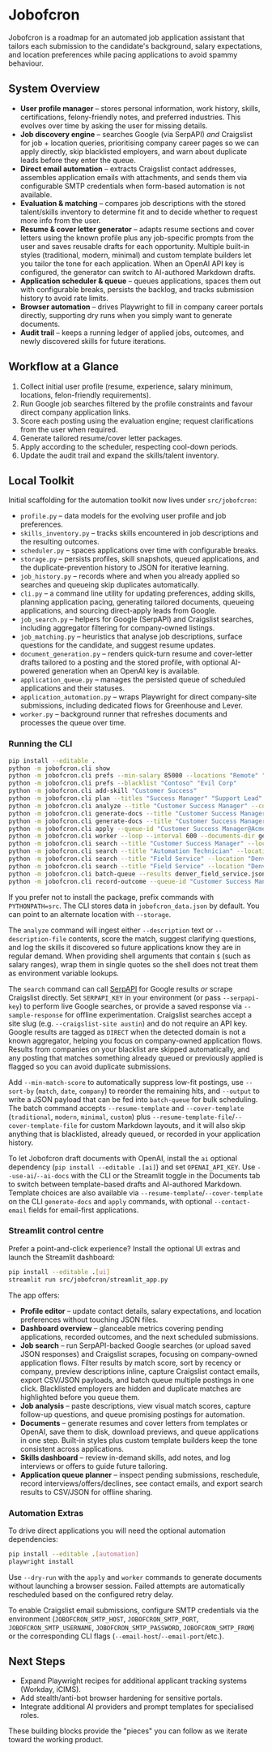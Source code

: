 # Jobofcron

Jobofcron is a roadmap for an automated job application assistant that tailors each submission to the candidate's background, salary expectations, and location preferences while pacing applications to avoid spammy behaviour.

## System Overview
- **User profile manager** – stores personal information, work history, skills, certifications, felony-friendly notes, and preferred industries. This evolves over time by asking the user for missing details.
- **Job discovery engine** – searches Google (via SerpAPI) *and* Craigslist for job + location queries, prioritising company career pages so we can apply directly, skip blacklisted employers, and warn about duplicate leads before they enter the queue.
- **Direct email automation** – extracts Craigslist contact addresses, assembles application emails with attachments, and sends them via configurable SMTP credentials when form-based automation is not available.
- **Evaluation & matching** – compares job descriptions with the stored talent/skills inventory to determine fit and to decide whether to request more info from the user.
- **Resume & cover letter generator** – adapts resume sections and cover letters using the known profile plus any job-specific prompts from the user and saves reusable drafts for each opportunity. Multiple built-in styles (traditional, modern, minimal) and custom template builders let you tailor the tone for each application. When an OpenAI API key is configured, the generator can switch to AI-authored Markdown drafts.
- **Application scheduler & queue** – queues applications, spaces them out with configurable breaks, persists the backlog, and tracks submission history to avoid rate limits.
- **Browser automation** – drives Playwright to fill in company career portals directly, supporting dry runs when you simply want to generate documents.
- **Audit trail** – keeps a running ledger of applied jobs, outcomes, and newly discovered skills for future iterations.

## Workflow at a Glance
1. Collect initial user profile (resume, experience, salary minimum, locations, felon-friendly requirements).
2. Run Google job searches filtered by the profile constraints and favour direct company application links.
3. Score each posting using the evaluation engine; request clarifications from the user when required.
4. Generate tailored resume/cover letter packages.
5. Apply according to the scheduler, respecting cool-down periods.
6. Update the audit trail and expand the skills/talent inventory.

## Local Toolkit

Initial scaffolding for the automation toolkit now lives under ``src/jobofcron``:

- ``profile.py`` – data models for the evolving user profile and job preferences.
- ``skills_inventory.py`` – tracks skills encountered in job descriptions and the resulting outcomes.
- ``scheduler.py`` – spaces applications over time with configurable breaks.
- ``storage.py`` – persists profiles, skill snapshots, queued applications, and the duplicate-prevention history to JSON for iterative learning.
- ``job_history.py`` – records where and when you already applied so searches and queueing skip duplicates automatically.
- ``cli.py`` – a command line utility for updating preferences, adding skills, planning application pacing, generating tailored documents, queueing applications, and sourcing direct-apply leads from Google.
- ``job_search.py`` – helpers for Google (SerpAPI) and Craigslist searches, including aggregator filtering for company-owned listings.
- ``job_matching.py`` – heuristics that analyse job descriptions, surface questions for the candidate, and suggest resume updates.
- ``document_generation.py`` – renders quick-turn resume and cover-letter drafts tailored to a posting and the stored profile, with optional AI-powered generation when an OpenAI key is available.
- ``application_queue.py`` – manages the persisted queue of scheduled applications and their statuses.
- ``application_automation.py`` – wraps Playwright for direct company-site submissions, including dedicated flows for Greenhouse and Lever.
- ``worker.py`` – background runner that refreshes documents and processes the queue over time.

### Running the CLI

```bash
pip install --editable .
python -m jobofcron.cli show
python -m jobofcron.cli prefs --min-salary 85000 --locations "Remote" "Austin, TX"
python -m jobofcron.cli prefs --blacklist "Contoso" "Evil Corp"
python -m jobofcron.cli add-skill "Customer Success"
python -m jobofcron.cli plan --titles "Success Manager" "Support Lead" --companies "Acme" "Globex"
python -m jobofcron.cli analyze --title "Customer Success Manager" --company "Acme" --location "Remote" --salary '$70,000 - $90,000' --description-file posting.txt
python -m jobofcron.cli generate-docs --title "Customer Success Manager" --company "Acme" --location "Remote" --salary '$70,000 - $90,000' --description-file posting.txt --output-dir generated_documents --enqueue --apply-at 2024-05-01T09:30 --apply-url https://careers.example.com/apply
python -m jobofcron.cli generate-docs --title "Customer Success Manager" --company "Acme" --location "Remote" --salary '$70,000 - $90,000' --description-file posting.txt --use-ai --ai-model gpt-4o-mini --output-dir generated_documents
python -m jobofcron.cli apply --queue-id "Customer Success Manager@Acme" --dry-run
python -m jobofcron.cli worker --loop --interval 600 --documents-dir generated_documents
python -m jobofcron.cli search --title "Customer Success Manager" --location "Austin, TX" --limit 5 --direct-only --sample-response samples/serpapi_demo_response.json --verbose
python -m jobofcron.cli search --title "Automation Technician" --location "Portland" --provider craigslist --limit 10
python -m jobofcron.cli search --title "Field Service" --location "Denver" --min-match-score 70 --output denver_field_service.json
python -m jobofcron.cli search --title "Field Service" --location "Denver" --sort-by company --min-match-score 70
python -m jobofcron.cli batch-queue --results denver_field_service.json --start 2024-05-02T09:00 --interval-minutes 30 --resume-template modern --cover-template modern
python -m jobofcron.cli record-outcome --queue-id "Customer Success Manager@Acme" --outcome interview --note "Intro call completed" --skills "Customer Success" "SaaS onboarding"
```

If you prefer not to install the package, prefix commands with
``PYTHONPATH=src``. The CLI stores data in ``jobofcron_data.json`` by default.
You can point to an alternate location with ``--storage``.

The ``analyze`` command will ingest either ``--description`` text or
``--description-file`` contents, score the match, suggest clarifying questions,
and log the skills it discovered so future applications know they are in
regular demand. When providing shell arguments that contain ``$`` (such as
salary ranges), wrap them in single quotes so the shell does not treat them as
environment variable lookups.

The ``search`` command can call [SerpAPI](https://serpapi.com/) for Google
results *or* scrape Craigslist directly. Set ``SERPAPI_KEY`` in your environment
(or pass ``--serpapi-key``) to perform live Google searches, or provide a saved
response via ``--sample-response`` for offline experimentation. Craigslist
searches accept a site slug (e.g. ``--craigslist-site austin``) and do not
require an API key. Google results are tagged as ``DIRECT`` when the detected
domain is not a known aggregator, helping you focus on company-owned application
flows. Results from companies on your blacklist are skipped automatically, and
any posting that matches something already queued or previously applied is
flagged so you can avoid duplicate submissions.

Add ``--min-match-score`` to automatically suppress low-fit postings, use
``--sort-by`` (``match``, ``date``, ``company``) to reorder the remaining hits,
and ``--output`` to write a JSON payload that can be fed into ``batch-queue``
for bulk scheduling. The batch command accepts ``--resume-template`` and
``--cover-template`` (``traditional``, ``modern``, ``minimal``, ``custom``) plus
``--resume-template-file``/``--cover-template-file`` for custom Markdown
layouts, and it will also skip anything that is blacklisted, already queued, or
recorded in your application history.

To let Jobofcron draft documents with OpenAI, install the ``ai`` optional
dependency (``pip install --editable .[ai]``) and set ``OPENAI_API_KEY``. Use
``--use-ai``/``--ai-docs`` with the CLI or the Streamlit toggle in the Documents
tab to switch between template-based drafts and AI-authored Markdown. Template
choices are also available via ``--resume-template``/``--cover-template`` on the
CLI ``generate-docs`` and ``apply`` commands, with optional ``--contact-email``
fields for email-first applications.

### Streamlit control centre

Prefer a point-and-click experience? Install the optional UI extras and launch
the Streamlit dashboard:

```bash
pip install --editable .[ui]
streamlit run src/jobofcron/streamlit_app.py
```

The app offers:

- **Profile editor** – update contact details, salary expectations, and location
  preferences without touching JSON files.
- **Dashboard overview** – glanceable metrics covering pending applications,
  recorded outcomes, and the next scheduled submissions.
- **Job search** – run SerpAPI-backed Google searches (or upload saved JSON
  responses) and Craigslist scrapes, focusing on company-owned application flows.
  Filter results by match score, sort by recency or company, preview descriptions
  inline, capture Craigslist contact emails, export CSV/JSON payloads, and batch
  queue multiple postings in one click. Blacklisted employers are hidden and
  duplicate matches are highlighted before you queue them.
- **Job analysis** – paste descriptions, view visual match scores, capture
  follow-up questions, and queue promising postings for automation.
- **Documents** – generate resumes and cover letters from templates or OpenAI,
  save them to disk, download previews, and queue applications in one step.
  Built-in styles plus custom template builders keep the tone consistent across
  applications.
- **Skills dashboard** – review in-demand skills, add notes, and log interviews
  or offers to guide future tailoring.
- **Application queue planner** – inspect pending submissions, reschedule,
  record interviews/offers/declines, see contact emails, and export search
  results to CSV/JSON for offline sharing.

### Automation Extras

To drive direct applications you will need the optional automation dependencies:

```bash
pip install --editable .[automation]
playwright install
```

Use ``--dry-run`` with the ``apply`` and ``worker`` commands to generate
documents without launching a browser session. Failed attempts are automatically
rescheduled based on the configured retry delay.

To enable Craigslist email submissions, configure SMTP credentials via the
environment (``JOBOFCRON_SMTP_HOST``, ``JOBOFCRON_SMTP_PORT``,
``JOBOFCRON_SMTP_USERNAME``, ``JOBOFCRON_SMTP_PASSWORD``, ``JOBOFCRON_SMTP_FROM``)
or the corresponding CLI flags (``--email-host``/``--email-port``/etc.).

## Next Steps
- Expand Playwright recipes for additional applicant tracking systems (Workday, iCIMS).
- Add stealth/anti-bot browser hardening for sensitive portals.
- Integrate additional AI providers and prompt templates for specialised roles.

These building blocks provide the "pieces" you can follow as we iterate toward the working product.
